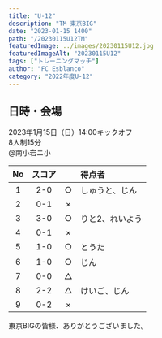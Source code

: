 ```yaml
---
title: "U-12"
description: "TM 東京BIG"
date: "2023-01-15 1400"
path: "/20230115U12TM"
featuredImage: ../images/20230115U12.jpg
featuredImageAlt: "20230115U12"
tags: ["トレーニングマッチ"]
author: "FC Esblanco"
category: "2022年度U-12"
---
```


## 日時・会場

2023年1月15日（日）14:00キックオフ<br>
8人制15分  
@南小岩ニ小

|No  | スコア |   | 得点者 |
|:--:|:-----:|:-:|:------|
| 1  | 2-0    |○ |しゅうと、じん|
| 2  | 0-1    |× ||
| 3  | 3-0    |○ |りと2、れいよう|
| 4  | 0-1    |× ||
| 5  | 1-0    |○ |とうた|
| 6  | 1-0    |○ |じん|
| 7  | 0-0    |△ ||
| 8  | 2-2    |△ |けいご、じん|
| 9  | 0-2    |× ||

東京BIGの皆様、ありがとうございました。
